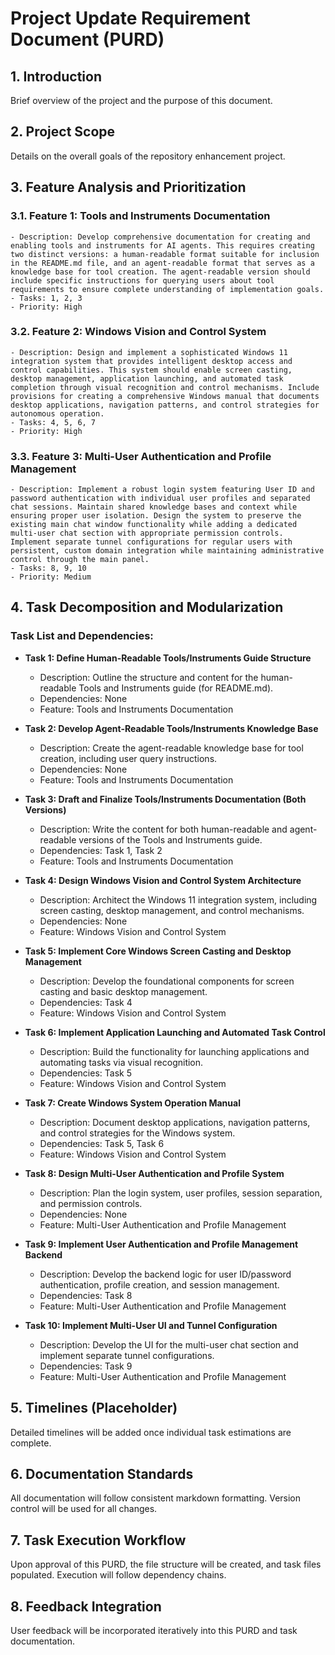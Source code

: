 # Project Update Requirement Document (PURD)

## 1. Introduction
Brief overview of the project and the purpose of this document.

## 2. Project Scope
Details on the overall goals of the repository enhancement project.

## 3. Feature Analysis and Prioritization

### 3.1. Feature 1: Tools and Instruments Documentation
    - Description: Develop comprehensive documentation for creating and enabling tools and instruments for AI agents. This requires creating two distinct versions: a human-readable format suitable for inclusion in the README.md file, and an agent-readable format that serves as a knowledge base for tool creation. The agent-readable version should include specific instructions for querying users about tool requirements to ensure complete understanding of implementation goals.
    - Tasks: 1, 2, 3
    - Priority: High

### 3.2. Feature 2: Windows Vision and Control System
    - Description: Design and implement a sophisticated Windows 11 integration system that provides intelligent desktop access and control capabilities. This system should enable screen casting, desktop management, application launching, and automated task completion through visual recognition and control mechanisms. Include provisions for creating a comprehensive Windows manual that documents desktop applications, navigation patterns, and control strategies for autonomous operation.
    - Tasks: 4, 5, 6, 7
    - Priority: High

### 3.3. Feature 3: Multi-User Authentication and Profile Management
    - Description: Implement a robust login system featuring User ID and password authentication with individual user profiles and separated chat sessions. Maintain shared knowledge bases and context while ensuring proper user isolation. Design the system to preserve the existing main chat window functionality while adding a dedicated multi-user chat section with appropriate permission controls. Implement separate tunnel configurations for regular users with persistent, custom domain integration while maintaining administrative control through the main panel.
    - Tasks: 8, 9, 10
    - Priority: Medium

## 4. Task Decomposition and Modularization

### Task List and Dependencies:

*   **Task 1: Define Human-Readable Tools/Instruments Guide Structure**
    *   Description: Outline the structure and content for the human-readable Tools and Instruments guide (for README.md).
    *   Dependencies: None
    *   Feature: Tools and Instruments Documentation

*   **Task 2: Develop Agent-Readable Tools/Instruments Knowledge Base**
    *   Description: Create the agent-readable knowledge base for tool creation, including user query instructions.
    *   Dependencies: None
    *   Feature: Tools and Instruments Documentation

*   **Task 3: Draft and Finalize Tools/Instruments Documentation (Both Versions)**
    *   Description: Write the content for both human-readable and agent-readable versions of the Tools and Instruments guide.
    *   Dependencies: Task 1, Task 2
    *   Feature: Tools and Instruments Documentation

*   **Task 4: Design Windows Vision and Control System Architecture**
    *   Description: Architect the Windows 11 integration system, including screen casting, desktop management, and control mechanisms.
    *   Dependencies: None
    *   Feature: Windows Vision and Control System

*   **Task 5: Implement Core Windows Screen Casting and Desktop Management**
    *   Description: Develop the foundational components for screen casting and basic desktop management.
    *   Dependencies: Task 4
    *   Feature: Windows Vision and Control System

*   **Task 6: Implement Application Launching and Automated Task Control**
    *   Description: Build the functionality for launching applications and automating tasks via visual recognition.
    *   Dependencies: Task 5
    *   Feature: Windows Vision and Control System

*   **Task 7: Create Windows System Operation Manual**
    *   Description: Document desktop applications, navigation patterns, and control strategies for the Windows system.
    *   Dependencies: Task 5, Task 6
    *   Feature: Windows Vision and Control System

*   **Task 8: Design Multi-User Authentication and Profile System**
    *   Description: Plan the login system, user profiles, session separation, and permission controls.
    *   Dependencies: None
    *   Feature: Multi-User Authentication and Profile Management

*   **Task 9: Implement User Authentication and Profile Management Backend**
    *   Description: Develop the backend logic for user ID/password authentication, profile creation, and session management.
    *   Dependencies: Task 8
    *   Feature: Multi-User Authentication and Profile Management

*   **Task 10: Implement Multi-User UI and Tunnel Configuration**
    *   Description: Develop the UI for the multi-user chat section and implement separate tunnel configurations.
    *   Dependencies: Task 9
    *   Feature: Multi-User Authentication and Profile Management

## 5. Timelines (Placeholder)
Detailed timelines will be added once individual task estimations are complete.

## 6. Documentation Standards
All documentation will follow consistent markdown formatting. Version control will be used for all changes.

## 7. Task Execution Workflow
Upon approval of this PURD, the file structure will be created, and task files populated. Execution will follow dependency chains.

## 8. Feedback Integration
User feedback will be incorporated iteratively into this PURD and task documentation.

